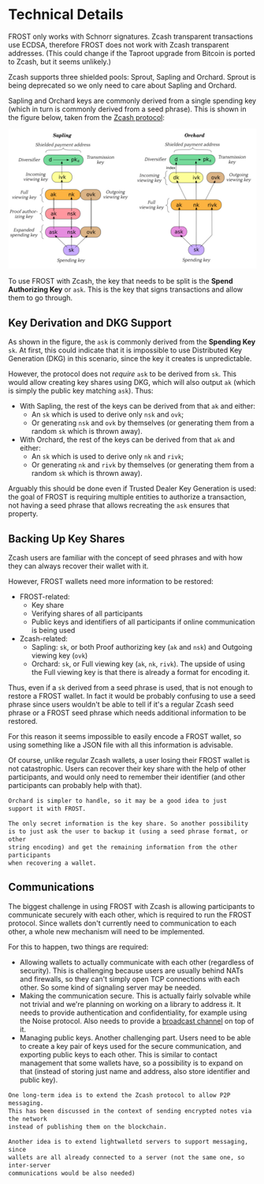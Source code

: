 # Technical Details

FROST only works with Schnorr signatures. Zcash transparent transactions use
ECDSA, therefore FROST does not work with Zcash transparent addresses. (This
could change if the Taproot upgrade from Bitcoin is ported to Zcash, but it
seems unlikely.)

Zcash supports three shielded pools: Sprout, Sapling and Orchard. Sprout
is being deprecated so we only need to care about Sapling and Orchard.

Sapling and Orchard keys are commonly derived from a single spending key (which
in turn is commonly derived from a seed phrase). This is shown in the figure
below, taken from the [Zcash
protocol](https://zips.z.cash/protocol/protocol.pdf#addressesandkeys):


![Sapling and Orchard key trees](key-trees.png)

To use FROST with Zcash, the key that needs to be split is the **Spend
Authorizing Key** or `ask`. This is the key that signs transactions and allow
them to go through.

## Key Derivation and DKG Support

As shown in the figure, the `ask` is commonly derived from the **Spending Key**
`sk`. At first, this could indicate that it is impossible to use Distributed Key
Generation (DKG) in this scenario, since the key it creates is unpredictable.

However, the protocol does not *require* `ask` to be derived from `sk`.
This would allow creating key shares using DKG, which will also output
`ak` (which is simply the public key matching `ask`). Thus:

- With Sapling, the rest of the keys can be derived from that `ak` and either:
  - An `sk` which is used to derive only `nsk` and `ovk`;
  - Or generating `nsk` and `ovk` by themselves (or generating them from a
    random `sk` which is thrown away).
- With Orchard, the rest of the keys can be derived from that `ak` and either:
  - An `sk` which is used to derive only `nk` and `rivk`;
  - Or generating `nk` and `rivk` by themselves (or generating them from a
    random `sk` which is thrown away).

Arguably this should be done even if Trusted Dealer Key Generation is used: the
goal of FROST is requiring multiple entities to authorize a transaction, not
having a seed phrase that allows recreating the `ask` ensures that property.

## Backing Up Key Shares

Zcash users are familiar with the concept of seed phrases and with how they
can always recover their wallet with it.

However, FROST wallets need more information to be restored:

- FROST-related:
  - Key share
  - Verifying shares of all participants
  - Public keys and identifiers of all participants if online communication is
    being used
- Zcash-related:
  - Sapling: `sk`, or both Proof authorizing key (`ak` and `nsk`) and Outgoing
    viewing key (`ovk`)
  - Orchard: `sk`, or Full viewing key (`ak`, `nk`, `rivk`). The upside of using
    the Full viewing key is that there is already a format for encoding it.

Thus, even if a `sk` derived from a seed phrase is used, that is not enough to
restore a FROST wallet. In fact it would be probably confusing to use a seed
phrase since users wouldn't be able to tell if it's a regular Zcash seed phrase
or a FROST seed phrase which needs additional information to be restored.

For this reason it seems impossible to easily encode a FROST wallet, so using
something like a JSON file with all this information is advisable.

Of course, unlike regular Zcash wallets, a user losing their FROST wallet is
not catastrophic. Users can recover their key share with the help of other
participants, and would only need to remember their identifier (and other
participants can probably help with that).

```admonish note
Orchard is simpler to handle, so it may be a good idea to just
support it with FROST.
```

```admonish note
The only secret information is the key share. So another possibility
is to just ask the user to backup it (using a seed phrase format, or other
string encoding) and get the remaining information from the other participants
when recovering a wallet.
```

## Communications

The biggest challenge in using FROST with Zcash is allowing participants to
communicate securely with each other, which is required to run the FROST
protocol. Since wallets don't currently need to communication to each other, a
whole new mechanism will need to be implemented.

For this to happen, two things are required:

- Allowing wallets to actually communicate with each other (regardless of
  security). This is challenging because users are usually behind NATs and
  firewalls, so they can't simply open TCP connections with each other. So
  some kind of signaling server may be needed.
- Making the communication secure. This is actually fairly solvable while not
  trivial and we're planning on working on a library to address it. It needs to
  provide authentication and confidentiality, for example using the Noise
  protocol. Also needs to provide a [broadcast
  channel](https://frost.zfnd.org/terminology.html#broadcast-channel) on top of
  it.
- Managing public keys. Another challenging part. Users need to be able to
  create a key pair of keys used for the secure communication, and exporting
  public keys to each other. This is similar to contact management that some
  wallets have, so a possibility is to expand on that (instead of storing
  just name and address, also store identifier and public key).

```info
One long-term idea is to extend the Zcash protocol to allow P2P messaging.
This has been discussed in the context of sending encrypted notes via the network
instead of publishing them on the blockchain.
```

```info
Another idea is to extend lightwalletd servers to support messaging, since
wallets are all already connected to a server (not the same one, so inter-server
communications would be also needed)
```
